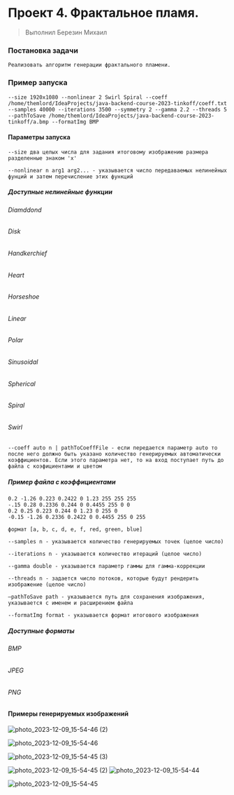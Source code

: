 # Проект 4. Фрактальное пламя.

> Выполнил Березин Михаил

### Постановка задачи

```
Реализовать алгоритм генерации фрактального пламени.
```

### Пример запуска

```` 
--size 1920x1080 --nonlinear 2 Swirl Spiral --coeff /home/themlord/IdeaProjects/java-backend-course-2023-tinkoff/coeff.txt --samples 40000 --iterations 3500 --symmetry 2 --gamma 2.2 --threads 5 --pathToSave /home/themlord/IdeaProjects/java-backend-course-2023-tinkoff/a.bmp --formatImg BMP
````

#### Параметры запуска

````
--size два целых числа для задания итоговому изображению размера разделенные знаком 'x'
````

````
--nonlinear n arg1 arg2... - указывается число передаваемых нелинейных фунций и затем перечисление этих функций
````

##### Доступные нелинейные функции

###### Diamddond

###### Disk

###### Handkerchief

###### Heart

###### Horseshoe

###### Linear

###### Polar

###### Sinusoidal

###### Spherical

###### Spiral

###### Swirl

```
--coeff auto n | pathToCoeffFile - если передается параметр auto то после него должно быть указано количество генерируемых автоматически коэффициентов. Если этого параметра нет, то на вход поступает путь до файла с коэфициентами и цветом
```

##### Пример файла с коэффициентами

```
0.2 -1.26 0.223 0.2422 0 1.23 255 255 255
-.15 0.28 0.2336 0.244 0 0.4455 255 0 0
0.2 0.25 0.223 0.244 0 1.23 0 255 0
-0.15 -1.26 0.2336 0.2422 0 0.4455 255 0 255

формат [a, b, c, d, e, f, red, green, blue]
```

````
--samples n - указывается количество генерируемых точек (целое число)
````

````
--iterations n - указывается количество итераций (целое число)
````

````
--gamma double - указывается параметр гаммы для гамма-коррекции
````

````
--threads n - задается число потоков, которые будут рендерить изображение (целое число)
````

````
—pathToSave path - указывается путь для сохранения изображения, указывается с именем и расширением файла
````

````
--formatImg format - указывается формат итогового изображения
````

##### Доcтупные форматы

###### BMP

###### JPEG

###### PNG

#### Примеры генерируемых изображений

![photo_2023-12-09_15-54-46 (2)](https://github.com/TheMLord/java-backend-course-2023-tinkoff/assets/113773994/d20797f8-e5e6-4eda-9393-14a3d6c92888)

![photo_2023-12-09_15-54-46](https://github.com/TheMLord/java-backend-course-2023-tinkoff/assets/113773994/d019f448-ab4a-4d7a-a456-138dd2e6a6be)

![photo_2023-12-09_15-54-45 (3)](https://github.com/TheMLord/java-backend-course-2023-tinkoff/assets/113773994/ad4b7526-2afd-413e-ba78-a28854577370)

![photo_2023-12-09_15-54-45 (2)](https://github.com/TheMLord/java-backend-course-2023-tinkoff/assets/113773994/db5567f0-0fa7-48ee-b572-e76d2ea89723)
![photo_2023-12-09_15-54-44](https://github.com/TheMLord/java-backend-course-2023-tinkoff/assets/113773994/d3da74d4-7167-4038-8305-d79a6f0888b5)

![photo_2023-12-09_15-54-45](https://github.com/TheMLord/java-backend-course-2023-tinkoff/assets/113773994/7790b15d-2e74-4475-afce-a2c8de2b314c)

